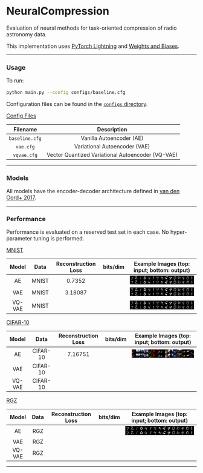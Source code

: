 # NeuralCompression

Evaluation of neural methods for task-oriented compression of radio astronomy data. 

This implementation uses [PyTorch Lightning](https://lightning.ai/docs/pytorch/stable/) and [Weights and Biases](https://wandb.ai).

---

### Usage

To run: 

```bash
python main.py --config configs/baseline.cfg
```

Configuration files can be found in the [`configs` directory]().

<ins>Config Files</ins>

| Filename | Description | 
| :---:   | :---: |
| `baseline.cfg` | Vanilla Autoencoder (AE)  | 
| `vae.cfg` | Variational Autoencoder (VAE) |  
| `vqvae.cfg` | Vector Quantized Variational Autoencoder (VQ-VAE)  |  

---

### Models

All models have the encoder-decoder architecture defined in [van den Oord+ 2017](https://arxiv.org/pdf/1711.00937).

---

### Performance

Performance is evaluated on a reserved test set in each case. No hyper-parameter tuning is performed. 

<ins>MNIST</ins>

| Model | Data | Reconstruction Loss | bits/dim | Example Images (top: input; bottom: output) |
| :---:   | :---: | :---: | :---: | :---: |
| AE | MNIST  | 0.7352 | | ![alt text](./images/ae_mnist.png) |
| VAE | MNIST | 3.18087 | | ![alt text](./images/vae_mnist.png) |
| VQ-VAE | MNIST | | | ![alt text](./images/vqvae_mnist.png) |

<ins>CIFAR-10</ins>

| Model | Data | Reconstruction Loss | bits/dim | Example Images (top: input; bottom: output) |
| :---:   | :---: | :---: | :---: | :---: |
| AE | CIFAR-10  | 7.16751 | | ![alt text](./images/ae_cifar.png) |
| VAE | CIFAR-10 | | | |
| VQ-VAE | CIFAR-10 | |||  

<ins>RGZ</ins>

| Model | Data | Reconstruction Loss | bits/dim | Example Images (top: input; bottom: output) |
| :---:   | :---: | :---: |:---: | :---: |
| AE | RGZ  | | | ![alt text](./images/ae_mnist.png) |
| VAE | RGZ | | ||
| VQ-VAE | RGZ | || |  

---


